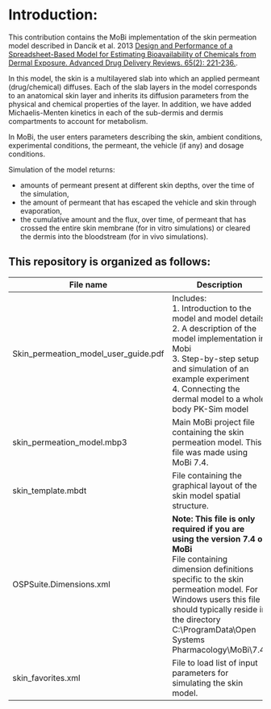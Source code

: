 # Introduction:

This contribution contains the MoBi implementation of the skin permeation model described in Dancik et al. 2013 [Design and Performance of a Spreadsheet-Based Model for Estimating Bioavailability of Chemicals from Dermal Exposure. Advanced Drug Delivery Reviews. 65(2): 221-236.](https://www.ncbi.nlm.nih.gov/pubmed/22285584).

In this model, the skin is a multilayered slab into which an applied permeant (drug/chemical) diffuses. Each of the slab layers in the model corresponds to an anatomical skin layer and inherits its diffusion parameters from the physical and chemical properties of the layer. In addition, we have added Michaelis-Menten kinetics in each of the sub-dermis and dermis compartments to account for metabolism.

In MoBi, the user enters parameters describing the skin, ambient conditions, experimental conditions, the permeant, the
vehicle (if any) and dosage conditions.

Simulation of the model returns:

- amounts of permeant present at different skin depths, over the time of the simulation,
- the amount of permeant that has escaped the vehicle and skin through evaporation,
- the cumulative amount and the flux, over time, of permeant that has crossed the entire skin membrane (for in vitro simulations) or cleared the dermis into the bloodstream (for in vivo simulations).

## This repository is organized as follows:

| File name                            | Description                                                                                                                                                                                                                                                                                                                     |
| ------------------------------------ | ------------------------------------------------------------------------------------------------------------------------------------------------------------------------------------------------------------------------------------------------------------------------------------------------------------------------------- |
| Skin_permeation_model_user_guide.pdf | Includes:<br>1. Introduction to the model and model details<br>2. A description of the model implementation in Mobi<br>3. Step-by-step setup and simulation of an example experiment<br>4. Connecting the dermal model to a whole body PK-Sim model                                                                             |
| skin_permeation_model.mbp3           | Main MoBi project file containing the skin permeation model. This file was made using MoBi 7.4.                                                                                                                                                                                                                                 |
| skin_template.mbdt                   | File containing the graphical layout of the skin model spatial structure.                                                                                                                                                                                                                                                       |
| OSPSuite.Dimensions.xml              | **Note: This file is only required if you are using the version 7.4 of MoBi**<br>File containing dimension definitions specific to the skin permeation model. For Windows users this file should typically reside in the directory C:\ProgramData\Open Systems Pharmacology\MoBi\7.4. |
| skin_favorites.xml                   | File to load list of input parameters for simulating the skin model.                                                                                                                                                                                                                                                            |
